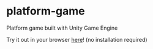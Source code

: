 # platform-game
Platform game built with Unity Game Engine

Try it out in your browser [here](https://vinhanova.itch.io/platform-game)! (no installation required)
